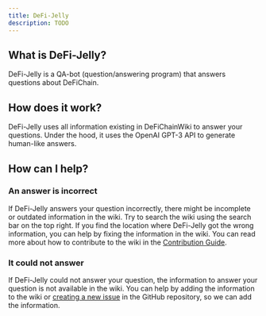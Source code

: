 ```yaml
---
title: DeFi-Jelly
description: TODO
---
```


## What is DeFi-Jelly?

DeFi-Jelly is a QA-bot (question/answering program) that answers questions about DeFiChain.

## How does it work?

DeFi-Jelly uses all information existing in DeFiChainWiki to answer your questions. Under the hood, it uses the OpenAI GPT-3 API to generate human-like answers.

## How can I help?

### An answer is incorrect

If DeFi-Jelly answers your question incorrectly, there might be incomplete or outdated information in the wiki. Try to search the wiki using the search bar on the top right. If you find the location where DeFi-Jelly got the wrong information, you can help by fixing the information in the wiki. You can read more about how to contribute to the wiki in the [Contribution Guide](/docs/auto/Contribute.md).

### It could not answer

If DeFi-Jelly could not answer your question, the information to answer your question is not available in the wiki. You can help by adding the information to the wiki or [creating a new issue](https://github.com/0ptim/DeFiChainWiki/issues/new) in the GitHub repository, so we can add the information.
